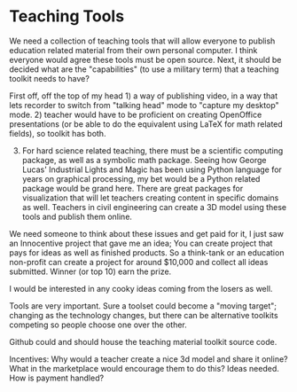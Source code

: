 # Teaching Tools

We need a collection of teaching tools that will allow everyone to publish education related material from their own personal computer. I think everyone would agree these tools must be open source. Next, it should be decided what are the "capabilities" (to use a military term) that a teaching toolkit needs to have?

First off, off the top of my head 1) a way of publishing video, in a way that lets recorder to switch from "talking head" mode to "capture my desktop" mode. 2) teacher would have to be proficient on creating OpenOffice presentations (or be able to do the equivalent using LaTeX for math related fields), so toolkit has both.

3) For hard science related teaching, there must be a scientific computing package, as well as a symbolic math package. Seeing how George Lucas' Industrial Lights and Magic has been using Python language for years on graphical processing, my bet would be a Python related package would be grand here. There are great packages for visualization that will let teachers creating content in specific domains as well. Teachers in civil engineering can create a 3D model using these tools and publish them online.

We need someone to think about these issues and get paid for it, I just saw an Innocentive project that gave me an idea; You can create project that pays for ideas as well as finished products. So a think-tank or an education non-profit can create a project for around $10,000 and collect all ideas submitted. Winner (or top 10) earn the prize.

I would be interested in any cooky ideas coming from the losers as well.

Tools are very important. Sure a toolset could become a "moving target"; changing as the technology changes, but there can be alternative toolkits competing so people choose one over the other.

Github could and should house the teaching material toolkit source code.

Incentives: Why would a teacher create a nice 3d model and share it online? What in the marketplace would encourage them to do this? Ideas needed. How is payment handled?
